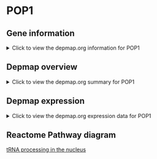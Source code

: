 <h1>POP1</h1>

<h2>Gene information</h2>
<details>
  <summary>Click to view the depmap.org information for POP1</summary>
  <iframe src="https://depmap.org/portal/gene/POP1?tab=about" style="border:none;width:100%;height:800px"></iframe>
</details>

<h2>Depmap overview</h2>
<details>
  <summary>Click to view the depmap.org summary for POP1</summary>
  <iframe src="https://depmap.org/portal/gene/POP1?tab=overview" style="border:none;width:100%;height:800px"></iframe>
</details>

<h2>Depmap expression</h2>
<details>
  <summary>Click to view the depmap.org expression data for POP1</summary>
  <iframe src="https://depmap.org/portal/gene/POP1?tab=characterization" style="border:none;width:100%;height:800px"></iframe>
</details>



<h2>Reactome Pathway diagram</h2>
<a href="https://reactome.org/PathwayBrowser/#/R-HSA-6784531">tRNA processing in the nucleus</a>



